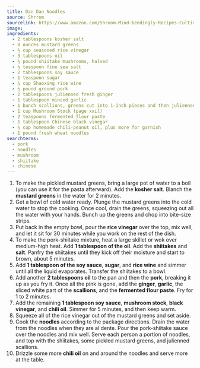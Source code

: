 ```yaml
---
title: Dan Dan Noodles
source: Shrrom
sourcelink: https://www.amazon.com/Shroom-Mind-bendingly-Recipes-Cultivated-Mushrooms/dp/1449448267
image:
ingredients:
  - 2 tablespoons kosher salt
  - 8 ounces mustard greens
  - ½ cup seasoned rice vinegar
  - 3 tablespoons oil
  - ½ pound shiitake mushrooms, halved
  - ½ teaspoon fine sea salt
  - 2 tablespoons soy sauce
  - 1 teaspoon sugar
  - ¼ cup Shaoxing rice wine
  - ½ pound ground pork
  - 2 tablespoons julienned fresh ginger
  - 1 tablespoon minced garlic
  - 1 bunch scallions, greens cut into 1-inch pieces and then julienned, whites sliced into thin    rounds
  - 1 cup Mushroom Stock (page xxil)
  - 2 teaspoons fermented flour paste
  - 1 tablespoon Chinese black vinegar
  - ¼ cup homemade chili-peanut oil, plus more for garnish
  - 1 pound fresh wheat noodles
searchterms:
  - pork
  - noodles
  - mushroom
  - shiitake
  - chinese
---
```


1. To make the pickled mustard greens, bring a large pot of water to a boil (you can use it for the pasta afterward). Add the **kosher salt**. Blanch the **mustard greens** in the water for 2 minutes.
2. Get a bowl of cold water ready. Plunge the mustard greens into the cold water to stop the cooking. Once cool, drain the greens, squeezing out all the water with your hands. Bunch up the greens and chop into bite-size strips.
3. Put back in the empty bowl, pour the **rice vinegar** over the top, mix well, and let it sit for 30 minutes while you work on the rest of the dish.
4. To make the pork-shiitake mixture, heat a large skillet or wok over medium-high heat. Add **1 tablespoon of the oil**. Add the **shiitakes** and **salt**. Panfry the shiitakes until they kick off their moisture and start to brown, about 5 minutes.
5. Add **1 tablespoon of the soy sauce**, **sugar**, and **rice wine** and simmer until all the liquid evaporates. Transfer the shiitakes to a bowl.
6. Add another **2 tablespoons oil** to the pan and then the **pork**, breaking it up as you fry it. Once all the pink is gone, add the **ginger**, **garlic**, the sliced white part of the **scallions**, and the **fermented flour paste**. Fry for 1 to 2 minutes.
7. Add the remaining **1 tablespoon soy sauce**, **mushroom stock**, **black vinegar**, and **chili oil**. Simmer for 5 minutes, and then keep warm.
8. Squeeze all of the rice vinegar out of the mustard greens and set aside.
9. Cook the **noodles** according to the package directions. Drain the water from the noodles when they are al dente. Pour the pork-shiitake sauce over the noodles and mix well. Serve each person a portion of noodles, and top with the shiitakes, some pickled mustard greens, and julienned scallions.
10. Drizzle some more **chili oil** on and around the noodles and serve more at the table.
